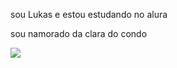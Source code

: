 sou Lukas e estou estudando no alura 



sou namorado da clara do condo 




![](https://media1.tenor.com/m/mtiOW6O-k8YAAAAd/shrek-shrek-rizz.gif)
